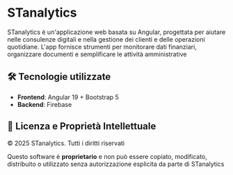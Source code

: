 # STanalytics
STanalytics è un'applicazione web basata su Angular, progettata per aiutare nelle consulenze digitali e nella gestione dei clienti e delle operazioni quotidiane. L'app fornisce strumenti per monitorare dati finanziari, organizzare documenti e semplificare le attività amministrative

## 🛠️ Tecnologie utilizzate
- **Frontend**: Angular 19 + Bootstrap 5  
- **Backend**: Firebase

## 🛑 Licenza e Proprietà Intellettuale

© 2025 STanalytics. Tutti i diritti riservati

Questo software è **proprietario** e non può essere copiato, modificato, distribuito o utilizzato senza autorizzazione esplicita da parte di STanalytics
